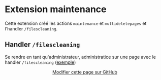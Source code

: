 # Extension maintenance

Cette extension créé les actions `maintenance` et `multideletepages` et l'handler `/filescleaning`. 

## Handler `/filescleaning`

Se rendre en tant qu'administrateur, administratice sur une page avec le handler `/filescleaning` ([exemple](?GererDroits/filescleaning ':ignore'))

<div style="text-align:center;">

[Modifier cette page sur GitHub](https://github.com/YesWiki/yeswiki-extension-maintenance/edit/master/docs/fr/README.md)

</div>